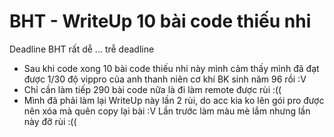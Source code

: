 # BHT - WriteUp 10 bài code thiếu nhi 
Deadline BHT rất dễ ... trễ deadline

- Sau khi code xong 10 bài code thiếu nhi này mình cảm thấy mình đã đạt được 1/30 độ vippro của anh thanh niên cơ khí BK sinh năm 96 rồi :V
- Chỉ cần làm tiếp 290 bài code nữa là đi làm remote được rùi :((
- Mình đã phải làm lại WriteUp này lần 2 rùi, do acc kia ko lên gói pro được nên xóa mà quên copy lại bài :V Lần trước làm màu mè lắm nhưng lần này đỡ rùi :((
